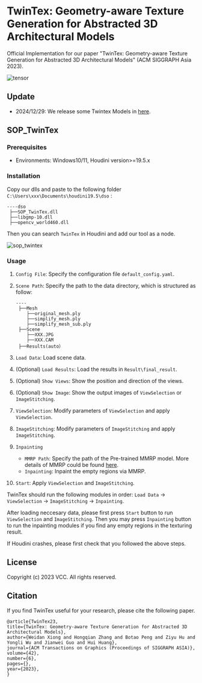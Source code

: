 # TwinTex: Geometry-aware Texture Generation for Abstracted 3D Architectural Models

Official Implementation for our paper "TwinTex: Geometry-aware Texture Generation for Abstracted 3D Architectural Models" (ACM SIGGRAPH Asia 2023).

![tensor](https://github.com/Ligo04/TwinTex/blob/main/images/teaser.png?raw=true)

## Update

- 2024/12/29: We release some Twintex Models in [here](https://www.dropbox.com/scl/fo/4i2frf0umkef3h3j34010/ACOTwC1AQrwh60Iel3oGh04?rlkey=cqa430plare95psdtflgeqrsn&st=adkcuhno&dl=0).

## SOP_TwinTex 

### Prerequisites

- Environments: Windows10/11, Houdini version>=19.5.x

### Installation

Copy our dlls and paste to the following folder `C:\Users\xxx\Documents\houdini19.5\dso` :

```
----dso
 ├──SOP_TwinTex.dll
 ├──libgmp-10.dll
 ├──opencv_world460.dll
```

Then you can search `TwinTex` in Houdini and add our tool as a node.

![sop_twintex](https://github.com/Ligo04/TwinTex/blob/main/images/SOP_TwinTex.png?raw=true)

### Usage 

1. `Config File`: Specify the configuration file `default_config.yaml`.

2. `Scene Path`: Specify the path to the data directory, which is structured as follow:

   ```
   ----
    ├──Mesh
       ├──original_mesh.ply
       ├──simplify_mesh.ply
       ├──simplify_mesh_sub.ply
    ├──Scene
       ├──XXX.JPG
       ├──XXX.CAM
    ├──Results(auto）
   ```

3. `Load Data`: Load scene data.

4. (Optional) `Load Results`: Load the results in `Result\final_result`.

5. (Optional) `Show Views`: Show the position and direction of the views.

6. (Optional) `Show Image`: Show the output images of `ViewSelection` or `ImageStitching`.

7. `ViewSelection`:  Modify parameters of `ViewSelection` and apply `ViewSelection`. 

8. `ImageStitching`: Modify parameters of `ImageStitching` and apply `ImageStitching`.

9. `Inpainting`

   - `MMRP Path`: Specify the path of the Pre-trained MMRP model. More details of MMRP could be found  [here](https://github.com/Ligo04/TwinTex/tree/main/MMRP).
   - `Inpainting`: Inpaint the empty regions via MMRP.

10. `Start`: Apply `ViewSelection` and `ImageStitching`.

TwinTex should run the following modules in order: `Load Data` -> `ViewSelection` -> `ImageStitching` -> `Inpainting`.

After loading neccesary data, please first press `Start` button to run `ViewSelection` and `ImageStitching`. Then you may press `Inpainting` button to run the inpainting modules if you find any empty regions in the texturing result.

If Houdini crashes, please first check that you followed the above steps.

## License

Copyright (c) 2023 VCC. All rights reserved.

## Citation

If you find TwinTex useful for your research, please cite the following paper.

```
@article{TwinTex23,
title={TwinTex: Geometry-aware Texture Generation for Abstracted 3D Architectural Models},
author={Weidan Xiong and Hongqian Zhang and Botao Peng and Ziyu Hu and Yongli Wu and Jianwei Guo and Hui Huang},
journal={ACM Transactions on Graphics (Proceedings of SIGGRAPH ASIA)},
volume={42},
number={6},
pages={},
year={2023},
}
```
